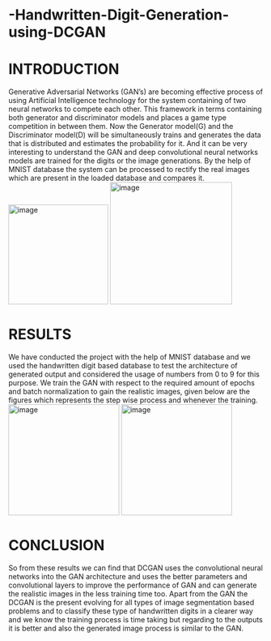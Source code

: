 # -Handwritten-Digit-Generation-using-DCGAN
 
# INTRODUCTION
Generative Adversarial Networks (GAN’s) are becoming effective process of using Artificial Intelligence technology for the system containing of two neural networks to compete each other. This framework in terms containing both generator and discriminator models and places a game type competition in between them. Now the Generator model(G) and the Discriminator model(D) will be simultaneously trains and generates the data that is distributed and estimates the probability for it. And it can be very interesting to understand the GAN and deep convolutional neural networks models are trained for the digits or the image generations. By the help of MNIST database the system can be processed to rectify the real images which are present in the loaded database and compares it.
<img width="197" alt="image" src="https://user-images.githubusercontent.com/76693203/191420901-112c496d-0457-457d-a421-cd5c41f20fc5.png">
<img width="241" alt="image" src="https://user-images.githubusercontent.com/76693203/191420927-907f9b71-4cde-4024-8d84-202162c865f6.png">


# RESULTS
We have conducted the project with the help of MNIST database and we used the handwritten digit based database to test the architecture of generated output and considered the usage of numbers from 0 to 9 for this purpose. We train the GAN with respect to the required amount of epochs and batch normalization to gain the realistic images, given below are the figures which represents the step wise process and whenever the training.
<img width="219" alt="image" src="https://user-images.githubusercontent.com/76693203/191421181-283b46f5-e5cb-47d5-acb4-c811e418b82a.png">
<img width="219" alt="image" src="https://user-images.githubusercontent.com/76693203/191421225-490052f0-d29a-45cd-9be7-850ced5348be.png">

# CONCLUSION
So from these results we can find that DCGAN uses the convolutional neural networks into the GAN architecture and uses the better parameters and convolutional layers to improve the performance of GAN and can generate the realistic images in the less training time too. Apart from the GAN the DCGAN is the present evolving for all types of image segmentation based problems and to classify these type of handwritten digits in a clearer way and we know the training process is time taking but regarding to the outputs it is better and also the generated image process is similar to the GAN.
